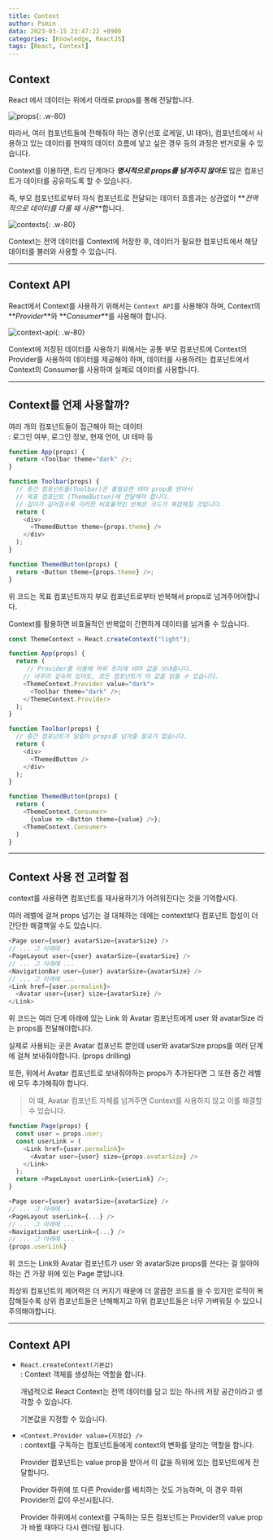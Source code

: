 ```yaml
---
title: Context
author: Psmin
data: 2023-03-15 23:47:22 +0900
categories: [Knowledge, ReactJS]
tags: [React, Context]
---
```


## Context

React 에서 데이터는 위에서 아래로 props를 통해 전달합니다.

![props](/assets/img/props.png){: .w-80}

따라서, 여러 컴포넌트들에 전해줘야 하는 경우(선호 로케일, UI 테마), 컴포넌트에서 사용하고 있는 데이터를 현재의 데이터 흐름에 넣고 싶은 경우 등의 과정은 번거로울 수 있습니다.

Context를 이용하면, 트리 단계마다 **_명시적으로 props를 넘겨주지 않아도_** 많은 컴포넌트가 데이터를 공유하도록 할 수 있습니다.

즉, 부모 컴포넌트로부터 자식 컴포넌트로 전달되는 데이터 흐름과는 상관없이 **_전역적으로 데이터를 다룰 때 사용_**합니다.

![contexts](/assets/img/contexts.png){: .w-80}

Context는 전역 데이터를 Context에 저장한 후, 데이터가 필요한 컴포넌트에서 해당 데이터를 불러와 사용할 수 있습니다.

---

## Context API

React에서 Context를 사용하기 위해서는 `Context API`를 사용해야 하며, Context의 **_Provider_**와 **_Consumer_**를 사용해야 합니다.

![context-api](/assets/img/context-api.png){: .w-80}

Context에 저장된 데이터를 사용하기 위해서는 공통 부모 컴포넌트에 Context의 Provider를 사용하여 데이터를 제공해야 하며, 데이터를 사용하려는 컴포넌트에서 Context의 Consumer를 사용하여 실제로 데이터를 사용합니다.

---

## Context를 언제 사용할까?

여러 개의 컴포넌트들이 접근해야 하는 데이터  
 : 로그인 여부, 로그인 정보, 현재 언어, UI 테마 등

```js
function App(props) {
  return <Toolbar theme="dark" />;
}

function Toolbar(props) {
  // 중간 컴포넌트들(Toolbar)은 불필요한 테마 prop를 받아서
  // 목표 컴포넌트 (ThemeButton)에 전달해야 합니다.
  // 깊이가 깊어질수록 이러한 비효율적인 반복은 코드가 복잡해질 것입니다.
  return (
    <div>
      <ThemedButton theme={props.theme} />
    </div>
  );
}

function ThemedButton(props) {
  return <Button theme={props.theme} />;
}
```

위 코드는 목표 컴포넌트까지 부모 컴포넌트로부터 반복해서 props로 넘겨주어야합니다.

Context를 활용하면 비효율적인 반복없이 간편하게 데이터를 넘겨줄 수 있습니다.

```js
const ThemeContext = React.createContext("light");

function App(props) {
  return (
     // Provider를 이용해 하위 트리에 테마 값을 보내줍니다.
    // 아무리 깊숙히 있어도, 모든 컴포넌트가 이 값을 읽을 수 있습니다.
    <ThemeContext.Provider value="dark">
      <Toolbar theme="dark" />;
    </ThemeContext.Provider>
  );
}

function Toolbar(props) {
  // 중간 컴포넌트가 일일이 props를 넘겨줄 필요가 없습니다.
  return (
    <div>
      <ThemedButton />
    </div>
  );
}

function ThemedButton(props) {
  return (
    <ThemeContext.Consumer>
      {value => <Button theme={value} />};
    <ThemeContext.Consumer>
  )
}
```

---

## Context 사용 전 고려할 점

context를 사용하면 컴포넌트를 재사용하기가 어려워진다는 것을 기억합시다.

여러 레벨에 걸쳐 props 넘기는 걸 대체하는 데에는 context보다 컴포넌트 합성이 더 간단한 해결책일 수도 있습니다.

```js
<Page user={user} avatarSize={avatarSize} />
// ... 그 아래에 ...
<PageLayout user={user} avatarSize={avatarSize} />
// ... 그 아래에 ...
<NavigationBar user={user} avatarSize={avatarSize} />
// ... 그 아래에 ...
<Link href={user.permalink}>
  <Avatar user={user} size={avatarSize} />
</Link>
```

위 코드는 여러 단계 아래에 있는 Link 와 Avatar 컴포넌트에게 user 와 avatarSize 라는 props를 전달해야합니다.

실제로 사용되는 곳은 Avatar 컴포넌트 뿐인데 user와 avatarSize props를 여러 단계에 걸쳐 보내줘야합니다. (props drilling)

또한, 위에서 Avatar 컴포넌트로 보내줘야하는 props가 추가된다면 그 또한 중간 레벨에 모두 추가해줘야 합니다.

> 이 떄, Avatar 컴포넌트 자체를 넘겨주면 Context를 사용하지 않고 이를 해결할 수 있습니다.

```js
function Page(props) {
  const user = props.user;
  const userLink = (
    <Link href={user.permalink}>
      <Avatar user={user} size={props.avatarSize} />
    </Link>
  );
  return <PageLayout userLink={userLink} />;
}

<Page user={user} avatarSize={avatarSize} />
// ... 그 아래에 ...
<PageLayout userLink={...} />
// ... 그 아래에 ...
<NavigationBar userLink={...} />
// ... 그 아래에 ...
{props.userLink}
```

위 코드는 Link와 Avatar 컴포넌트가 user 와 avatarSize props를 쓴다는 걸 알아야 하는 건 가장 위에 있는 Page 뿐입니다.

최상위 컴포넌트의 제어력은 더 커지기 때문에 더 깔끔한 코드를 쓸 수 있지만 로직이 복잡해질수록 상위 컴포넌트들은 난해해지고 하위 컴포넌트들은 너무 가벼워질 수 있으니 주의해야합니다.

---

## Context API

- `React.createContext(기본값)`  
  : Context 객체를 생성하는 역할을 합니다.

  개념적으로 React Context는 전역 데이터를 담고 있는 하나의 저장 공간이라고 생각할 수 있습니다.

  기본값을 지정할 수 있습니다.

- `<Context.Provider value={지정값} />`  
  : context를 구독하는 컴포넌트들에게 context의 변화를 알리는 역할을 합니다.

  Provider 컴포넌트는 value prop을 받아서 이 값을 하위에 있는 컴포넌트에게 전달합니다.

  Provider 하위에 또 다른 Provider를 배치하는 것도 가능하며, 이 경우 하위 Provider의 값이 우선시됩니다.

  Provider 하위에서 context를 구독하는 모든 컴포넌트는 Provider의 value prop가 바뀔 때마다 다시 렌더링 됩니다.
